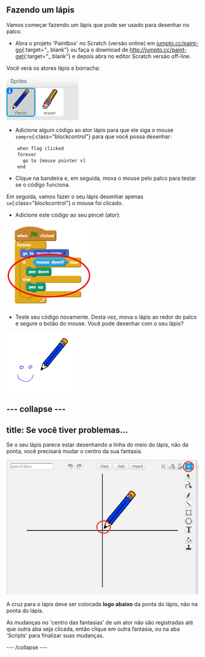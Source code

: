 ## Fazendo um lápis

Vamos começar fazendo um lápis que pode ser usado para desenhar no palco.

+ Abra o projeto 'Paintbox' no Scratch (versão online) em [jumpto.cc/paint-go](http://jumpto.cc/paint-go){:target="_ blank"} ou faça o download de <http://jumpto.cc/paint-get>{:target="_ blank"} e depois abra no editor Scratch versão off-line.

Você verá os atores lápis e borracha:

![screenshot](images/paint-starter.png)

+ Adicione algum código ao ator lápis para que ele siga o mouse `sempre`{:class="blockcontrol"} para que você possa desenhar:

```blocks
    when flag clicked
    forever
      go to [mouse pointer v]
    end
```

+ Clique na bandeira e, em seguida, mova o mouse pelo palco para testar se o código funciona.

Em seguida, vamos fazer o seu lápis desenhar apenas `se`{:class="blockcontrol"} o mouse foi clicado.

+ Adicione este código ao seu pincel (ator):

![screenshot](images/paint-pencil-draw-code.png)

+ Teste seu código novamente. Desta vez, mova o lápis ao redor do palco e segure o botão do mouse. Você pode desenhar com o seu lápis?

![screenshot](images/paint-draw.png)

## \--- collapse \---

## title: Se você tiver problemas...

Se o seu lápis parece estar desenhando a linha do meio do lápis, não da ponta, você precisará mudar o centro da sua fantasia.

![Centro da fantasia](images/costume-center.png)

A cruz para o lápis deve ser colocada **logo abaixo** da ponta do lápis, não na ponta do lápis.

As mudanças no 'centro das fantasias' de um ator não são registradas até que outra aba seja clicada, então clique em outra fantasia, ou na aba 'Scripts' para finalizar suas mudanças.

\--- /collapse \---